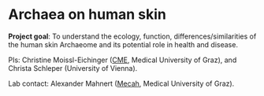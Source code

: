# Archaea on human skin
**Project goal**: To understand the ecology, function, differences/similarities of the human skin Archaeome and its potential role in health and disease. 

PIs: Christine Moissl-Eichinger ([CME](https://github.com/Christine-Moissl-Eichinger), Medical University of Graz), and Christa Schleper (University of Vienna). 

Lab contact: Alexander Mahnert ([Mecah](https://github.com/orgs/CME-lab-research/people/Mechah), Medical University of Graz).
